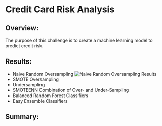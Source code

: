 # Credit Card Risk Analysis
## Overview:
The purpose of this challenge is to create a machine learning model to predict credit risk.
## Results: 
- Naive Random Oversampling
![Naive Random Oversampling Results](/relative/path/to/img.jpg?raw=true "naive_random_oversampling")
- SMOTE Oversampling
- Undersampling
- SMOTEENN Combination of Over- and Under-Sampling
- Balanced Random Forest Classifiers
- Easy Ensemble Classifiers
## Summary:
